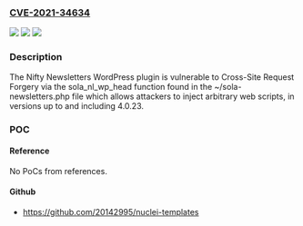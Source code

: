 ### [CVE-2021-34634](https://cve.mitre.org/cgi-bin/cvename.cgi?name=CVE-2021-34634)
![](https://img.shields.io/static/v1?label=Product&message=Nifty%20Newsletters&color=blue)
![](https://img.shields.io/static/v1?label=Version&message=4.0.23%3C%3D%204.0.23%20&color=brighgreen)
![](https://img.shields.io/static/v1?label=Vulnerability&message=CWE-352%20Cross-Site%20Request%20Forgery%20(CSRF)&color=brighgreen)

### Description

The Nifty Newsletters WordPress plugin is vulnerable to Cross-Site Request Forgery via the sola_nl_wp_head function found in the ~/sola-newsletters.php file which allows attackers to inject arbitrary web scripts, in versions up to and including 4.0.23.

### POC

#### Reference
No PoCs from references.

#### Github
- https://github.com/20142995/nuclei-templates

